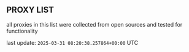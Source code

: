## PROXY LIST

all proxies in this list were collected from open sources and tested for functionality

last update: `2025-03-31 08:20:38.257864+00:00` UTC